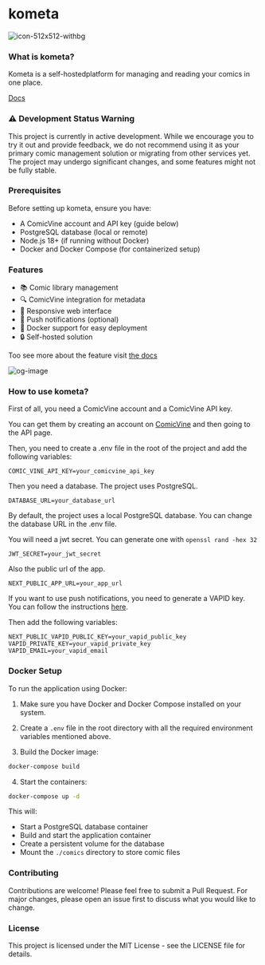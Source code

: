 # kometa

![icon-512x512-withbg](https://github.com/user-attachments/assets/d140452e-06dc-4b41-8d9b-94b482954729)

### What is kometa?

Kometa is a self-hostedplatform for managing and reading your comics in one place.

[Docs](https://kometa-docs.daviddh.dev/)

### ⚠️ Development Status Warning

This project is currently in active development. While we encourage you to try it out and provide feedback, we do not recommend using it as your primary comic management solution or migrating from other services yet. The project may undergo significant changes, and some features might not be fully stable.

### Prerequisites

Before setting up kometa, ensure you have:

- A ComicVine account and API key (guide below)
- PostgreSQL database (local or remote)
- Node.js 18+ (if running without Docker)
- Docker and Docker Compose (for containerized setup)

### Features

- 📚 Comic library management
- 🔍 ComicVine integration for metadata
- 📱 Responsive web interface
- 🔔 Push notifications (optional)
- 🐳 Docker support for easy deployment
- 🔒 Self-hosted solution

Too see more about the feature visit [the docs](https://kometa-docs.daviddh.dev/features/overview/)

![og-image](https://kometa-docs.daviddh.dev/og-image.png)

### How to use kometa?

First of all, you need a ComicVine account and a ComicVine API key.

You can get them by creating an account on [ComicVine](https://comicvine.gamespot.com/login-signup/) and then going to the API page.

Then, you need to create a .env file in the root of the project and add the following variables:

```
COMIC_VINE_API_KEY=your_comicvine_api_key
```

Then you need a database. The project uses PostgreSQL.

```
DATABASE_URL=your_database_url
```

By default, the project uses a local PostgreSQL database. You can change the database URL in the .env file.

You will need a jwt secret. You can generate one with `openssl rand -hex 32`

```
JWT_SECRET=your_jwt_secret
```

Also the public url of the app.

```
NEXT_PUBLIC_APP_URL=your_app_url
```

If you want to use push notifications, you need to generate a VAPID key. You can follow the instructions [here](https://www.npmjs.com/package/web-push/).

Then add the following variables:

```
NEXT_PUBLIC_VAPID_PUBLIC_KEY=your_vapid_public_key
VAPID_PRIVATE_KEY=your_vapid_private_key
VAPID_EMAIL=your_vapid_email
```

### Docker Setup

To run the application using Docker:

1. Make sure you have Docker and Docker Compose installed on your system.

2. Create a `.env` file in the root directory with all the required environment variables mentioned above.

3. Build the Docker image:

```bash
docker-compose build
```

4. Start the containers:

```bash
docker-compose up -d
```

This will:

- Start a PostgreSQL database container
- Build and start the application container
- Create a persistent volume for the database
- Mount the `./comics` directory to store comic files

### Contributing

Contributions are welcome! Please feel free to submit a Pull Request. For major changes, please open an issue first to discuss what you would like to change.

### License

This project is licensed under the MIT License - see the LICENSE file for details.

